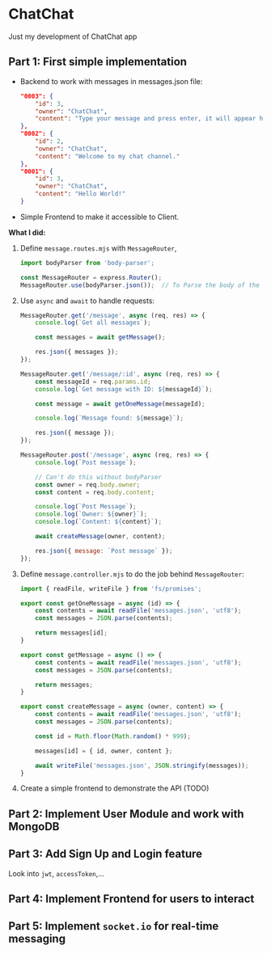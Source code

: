 # ChatChat

Just my development of ChatChat app

## Part 1: First simple implementation
- Backend to work with messages in messages.json file:
    ```json
    "0003": {
        "id": 3,
        "owner": "ChatChat",
        "content": "Type your message and press enter, it will appear here."
    },
    "0002": {
        "id": 2,
        "owner": "ChatChat",
        "content": "Welcome to my chat channel."
    },
    "0001": {
        "id": 3,
        "owner": "ChatChat",
        "content": "Hello World!"
    }
    ```
- Simple Frontend to make it accessible to Client.

__What I did:__
1. Define `message.routes.mjs` with `MessageRouter`,
    ```js
    import bodyParser from 'body-parser';

    const MessageRouter = express.Router();
    MessageRouter.use(bodyParser.json());  // To Parse the body of the requests
    ```

2. Use `async` and `await` to handle requests:
    ```js
    MessageRouter.get('/message', async (req, res) => {
        console.log(`Get all messages`);

        const messages = await getMessage();

        res.json({ messages });
    });

    MessageRouter.get('/message/:id', async (req, res) => {
        const messageId = req.params.id;
        console.log(`Get message with ID: ${messageId}`);

        const message = await getOneMessage(messageId);

        console.log(`Message found: ${message}`);

        res.json({ message });
    });

    MessageRouter.post('/message', async (req, res) => {
        console.log(`Post message`);

        // Can't do this without bodyParser
        const owner = req.body.owner;
        const content = req.body.content;

        console.log(`Post Message`);
        console.log(`Owner: ${owner}`);
        console.log(`Content: ${content}`);

        await createMessage(owner, content);

        res.json({ message: `Post message` });
    });
    ```
3. Define `message.controller.mjs` to do the job behind `MessageRouter`:
    ```js
    import { readFile, writeFile } from 'fs/promises';

    export const getOneMessage = async (id) => {
        const contents = await readFile('messages.json', 'utf8');
        const messages = JSON.parse(contents);

        return messages[id];
    }

    export const getMessage = async () => {
        const contents = await readFile('messages.json', 'utf8');
        const messages = JSON.parse(contents);

        return messages;
    }

    export const createMessage = async (owner, content) => {
        const contents = await readFile('messages.json', 'utf8');
        const messages = JSON.parse(contents);

        const id = Math.floor(Math.random() * 999);

        messages[id] = { id, owner, content };

        await writeFile('messages.json', JSON.stringify(messages));
    }
    ```
4. Create a simple frontend to demonstrate the API (TODO)

## Part 2: Implement User Module and work with MongoDB

## Part 3: Add Sign Up and Login feature

Look into `jwt`, `accessToken`,...

## Part 4: Implement Frontend for users to interact

## Part 5: Implement `socket.io` for real-time messaging
